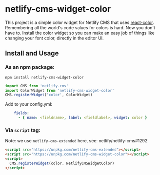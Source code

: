 # netlify-cms-widget-color

This project is a simple color widget for Netlify CMS that uses [react-color](https://github.com/casesandberg/react-color). Remembering all the world's code values for colors is hard. Now you don't have to. Install the color widget so you can make an easy job of things like changing your font color, directly in the editor UI. 

## Install and Usage

### As an npm package:

```shell
npm install netlify-cms-widget-color
```

```js
import CMS from 'netlify-cms'
import ColorWidget from 'netlify-cms-widget-color'
CMS.registerWidget('color', ColorWidget)
```
Add to your config.yml:
```yaml
    fields:
      - { name: <fieldname>, label: <fieldlabel>, widget: color }
```

### Via `script` tag:
Note: we use `netlify-cms-extended` here, see: netlify/netlify-cms#1292
```html
<script src="https://unpkg.com/netlify-cms-extended"></script>
<script src="https://unpkg.com/netlify-cms-widget-color"></script>
<script>
  CMS.registerWidget(color, NetlifyCMSWidgetColor)
</script>
```
